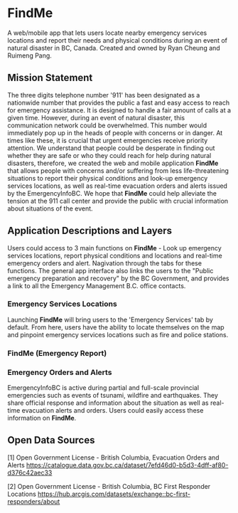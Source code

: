 # FindMe
A web/mobile app that lets users locate nearby emergency services locations and report their needs and physical conditions during an event of natural disaster in BC, Canada. 
Created and owned by Ryan Cheung and Ruimeng Pang.

## Mission Statement
The three digits telephone number '911' has been designated as a nationwide number that provides the public a fast and easy access to reach for emergency assistance. It is designed to handle a fair amount of calls at a given time. However, during an event of natural disaster, this communication network could be overwhelmed. This number would immediately pop up in the heads of people with concerns or in danger. At times like these, it is crucial that urgent emergencies receive priority attention. We understand that people could be desperate in finding out whether they are safe or who they could reach for help during natural disasters, therefore, we created the web and mobile application **FindMe** that allows people with concerns and/or suffering from less life-threatening situations to report their physical conditions and look-up emergency services locations, as well as real-time evacuation orders and alerts issued by the EmergencyInfoBC. We hope that **FindMe** could help alleviate the tension at the 911 call center and provide the public with crucial information about situations of the event.  

## Application Descriptions and Layers
Users could access to 3 main functions on **FindMe** - Look up emergency services locations, report physical conditions and locations and real-time emergency orders and alert. Nagivation through the tabs for these functions. The general app interface also links the users to the "Public emergency preparation and recovery" by the BC Government, and provides a link to all the Emergency Management B.C. office contacts.

### Emergency Services Locations
Launching **FindMe** will bring users to the 'Emergency Services' tab by default. From here, users have the ability to locate themselves on the map and pinpoint emergency services locations such as fire and police stations. 

### FindMe (Emergency Report)

### Emergency Orders and Alerts
EmergencyInfoBC is active during partial and full-scale provincial emergencies such as events of tsunami, wildfire and earthquakes. They share official response and information about the situation as well as real-time evacuation alerts and orders. Users could easily access these information on **FindMe**. 

## Open Data Sources
[1] Open Government License - British Columbia, Evacuation Orders and Alerts 
https://catalogue.data.gov.bc.ca/dataset/7efd46d0-b5d3-4dff-af80-d376c42aec33

[2] Open Government License - British Columbia, BC First Responder Locations
https://hub.arcgis.com/datasets/exchange::bc-first-responders/about
